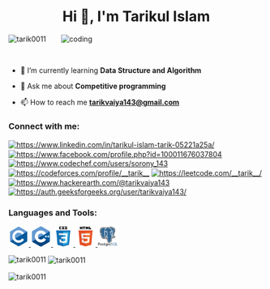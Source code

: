 <h1 align="center">Hi 👋, I'm Tarikul Islam</h1>
<img align="right" alt="coding" width="400" src="https://cdn.dribbble.com/users/1162077/screenshots/3848914/programmer.gif">

<p align="left"> <img src="https://komarev.com/ghpvc/?username=tarik0011&label=Profile%20views&color=0e75b6&style=flat" alt="tarik0011" /> </p>

<p align="left"> <a href="https://twitter.com/" target="blank"><img src="https://img.shields.io/twitter/follow/?logo=twitter&style=for-the-badge" alt="" /></a> </p>

- 🌱 I’m currently learning **Data Structure and Algorithm**

- 💬 Ask me about **Competitive programming**

- 📫 How to reach me **tarikvaiya143@gmail.com**

<h3 align="left">Connect with me:</h3>
<p align="left">
<a href="https://www.linkedin.com/in/tarikul-islam-tarik-05221a25a/" target="blank"><img align="center" src="https://raw.githubusercontent.com/rahuldkjain/github-profile-readme-generator/master/src/images/icons/Social/linked-in-alt.svg" alt="https://www.linkedin.com/in/tarikul-islam-tarik-05221a25a/" height="30" width="40" /></a>
<a href="https://www.facebook.com/profile.php?id=100011676037804" target="blank"><img align="center" src="https://raw.githubusercontent.com/rahuldkjain/github-profile-readme-generator/master/src/images/icons/Social/facebook.svg" alt="https://www.facebook.com/profile.php?id=100011676037804" height="30" width="40" /></a>
<a href="https://www.codechef.com/users/sorony_143" target="blank"><img align="center" src="https://cdn.jsdelivr.net/npm/simple-icons@3.1.0/icons/codechef.svg" alt="https://www.codechef.com/users/sorony_143" height="30" width="40" /></a>
<a href="https://codeforces.com/profile/__tarik__" target="blank"><img align="center" src="https://raw.githubusercontent.com/rahuldkjain/github-profile-readme-generator/master/src/images/icons/Social/codeforces.svg" alt="https://codeforces.com/profile/__tarik__" height="30" width="40" /></a>
<a href="https://leetcode.com/__tarik__/"><img align="center" src="https://raw.githubusercontent.com/rahuldkjain/github-profile-readme-generator/master/src/images/icons/Social/leet-code.svg" alt="https://leetcode.com/__tarik__/" height="30" width="40" /></a>
<a href="https://www.hackerearth.com/https://www.hackerearth.com/@tarikvaiya143" target="blank"><img align="center" src="https://raw.githubusercontent.com/rahuldkjain/github-profile-readme-generator/master/src/images/icons/Social/hackerearth.svg" alt="https://www.hackerearth.com/@tarikvaiya143" height="30" width="40" /></a>
<a href="https://auth.geeksforgeeks.org/user/https://auth.geeksforgeeks.org/user/tarikvaiya143/" target="blank"><img align="center" src="https://raw.githubusercontent.com/rahuldkjain/github-profile-readme-generator/master/src/images/icons/Social/geeks-for-geeks.svg" alt="https://auth.geeksforgeeks.org/user/tarikvaiya143/" height="30" width="40" /></a>
</p>

<h3 align="left">Languages and Tools:</h3>
<p align="left"> <a href="https://www.cprogramming.com/" target="_blank" rel="noreferrer"> <img src="https://raw.githubusercontent.com/devicons/devicon/master/icons/c/c-original.svg" alt="c" width="40" height="40"/> </a> <a href="https://www.w3schools.com/cpp/" target="_blank" rel="noreferrer"> <img src="https://raw.githubusercontent.com/devicons/devicon/master/icons/cplusplus/cplusplus-original.svg" alt="cplusplus" width="40" height="40"/> </a> <a href="https://www.w3schools.com/css/" target="_blank" rel="noreferrer"> <img src="https://raw.githubusercontent.com/devicons/devicon/master/icons/css3/css3-original-wordmark.svg" alt="css3" width="40" height="40"/> </a> <a href="https://www.w3.org/html/" target="_blank" rel="noreferrer"> <img src="https://raw.githubusercontent.com/devicons/devicon/master/icons/html5/html5-original-wordmark.svg" alt="html5" width="40" height="40"/> </a> <a href="https://www.postgresql.org" target="_blank" rel="noreferrer"> <img src="https://raw.githubusercontent.com/devicons/devicon/master/icons/postgresql/postgresql-original-wordmark.svg" alt="postgresql" width="40" height="40"/> </a> </p>

<p><img align="left" src="https://github-readme-stats.vercel.app/api/top-langs?username=tarik0011&show_icons=true&locale=en&layout=compact" alt="tarik0011" /></p>

<p>&nbsp;<img align="center" src="https://github-readme-stats.vercel.app/api?username=tarik0011&show_icons=true&locale=en" alt="tarik0011" /></p>

<p><img align="center" src="https://github-readme-streak-stats.herokuapp.com/?user=tarik0011&" alt="tarik0011" /></p>

